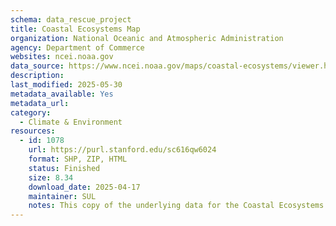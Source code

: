 ```yaml
---
schema: data_rescue_project 
title: Coastal Ecosystems Map
organization: National Oceanic and Atmospheric Administration
agency: Department of Commerce
websites: ncei.noaa.gov
data_source: https://www.ncei.noaa.gov/maps/coastal-ecosystems/viewer.htm
description: 
last_modified: 2025-05-30
metadata_available: Yes
metadata_url: 
category:
  - Climate & Environment 
resources:
  - id: 1078
    url: https://purl.stanford.edu/sc616qw6024
    format: SHP, ZIP, HTML
    status: Finished
    size: 8.34
    download_date: 2025-04-17
    maintainer: SUL
    notes: This copy of the underlying data for the Coastal Ecosystems Map was downloaded on April 17, 2025 before the map viewer was decommissioned on May 5, 2025. The directory structure follows the order that the original map layers were in (Physical Data, Biotic Data, Living Marine Resources, Socioeconomic Conditions, Environmental Quality, Jurisdictions). You can view what the original map viewer looked like here https://web.archive.org/web/20250423220047/https://www.ncei.noaa.gov/maps/coastal-ecosystems/viewer.htm but note that the original functionality might not work through the Wayback Machine. The original url (https://www.ncei.noaa.gov/maps/coastal-ecosystems/viewer.htm) now points to a resource called the Gulf Data Atlas, where the data can be viewed and filtered in a map viewer.Each subdirectory contains more subdirectories for various layers. In those, there are directories for metadata and data, along with csvs of the data and metadata links that were used to populate these directories. The links were copied from the original viewer for each layer. Output logs (when present) are of the wget commands used to download data. Sometimes links would 404, and these would be documented in the output logs.
---
```

